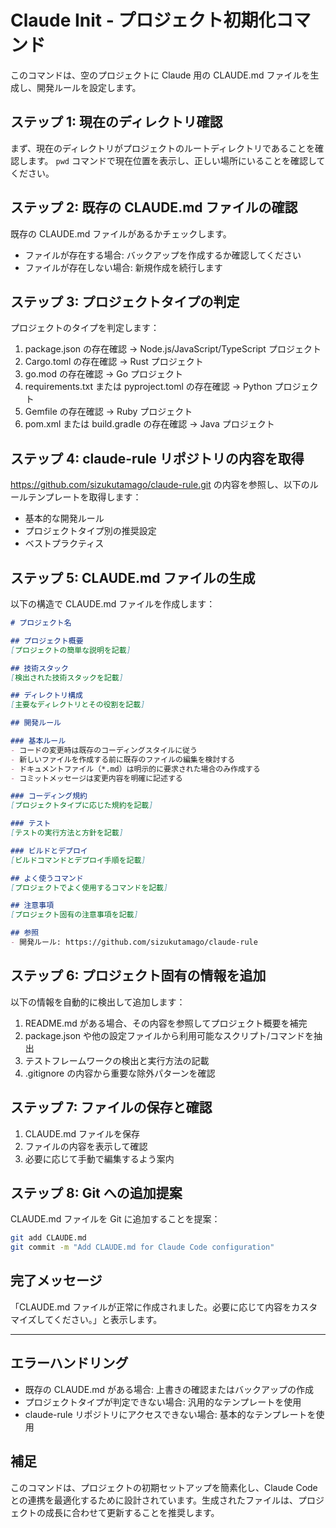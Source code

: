 # Claude Init - プロジェクト初期化コマンド

このコマンドは、空のプロジェクトに Claude 用の CLAUDE.md ファイルを生成し、開発ルールを設定します。

## ステップ 1: 現在のディレクトリ確認

まず、現在のディレクトリがプロジェクトのルートディレクトリであることを確認します。
`pwd` コマンドで現在位置を表示し、正しい場所にいることを確認してください。

## ステップ 2: 既存の CLAUDE.md ファイルの確認

既存の CLAUDE.md ファイルがあるかチェックします。
- ファイルが存在する場合: バックアップを作成するか確認してください
- ファイルが存在しない場合: 新規作成を続行します

## ステップ 3: プロジェクトタイプの判定

プロジェクトのタイプを判定します：
1. package.json の存在確認 → Node.js/JavaScript/TypeScript プロジェクト
2. Cargo.toml の存在確認 → Rust プロジェクト
3. go.mod の存在確認 → Go プロジェクト
4. requirements.txt または pyproject.toml の存在確認 → Python プロジェクト
5. Gemfile の存在確認 → Ruby プロジェクト
6. pom.xml または build.gradle の存在確認 → Java プロジェクト

## ステップ 4: claude-rule リポジトリの内容を取得

https://github.com/sizukutamago/claude-rule.git の内容を参照し、以下のルールテンプレートを取得します：
- 基本的な開発ルール
- プロジェクトタイプ別の推奨設定
- ベストプラクティス

## ステップ 5: CLAUDE.md ファイルの生成

以下の構造で CLAUDE.md ファイルを作成します：

```markdown
# プロジェクト名

## プロジェクト概要
[プロジェクトの簡単な説明を記載]

## 技術スタック
[検出された技術スタックを記載]

## ディレクトリ構成
[主要なディレクトリとその役割を記載]

## 開発ルール

### 基本ルール
- コードの変更時は既存のコーディングスタイルに従う
- 新しいファイルを作成する前に既存のファイルの編集を検討する
- ドキュメントファイル（*.md）は明示的に要求された場合のみ作成する
- コミットメッセージは変更内容を明確に記述する

### コーディング規約
[プロジェクトタイプに応じた規約を記載]

### テスト
[テストの実行方法と方針を記載]

### ビルドとデプロイ
[ビルドコマンドとデプロイ手順を記載]

## よく使うコマンド
[プロジェクトでよく使用するコマンドを記載]

## 注意事項
[プロジェクト固有の注意事項を記載]

## 参照
- 開発ルール: https://github.com/sizukutamago/claude-rule
```

## ステップ 6: プロジェクト固有の情報を追加

以下の情報を自動的に検出して追加します：
1. README.md がある場合、その内容を参照してプロジェクト概要を補完
2. package.json や他の設定ファイルから利用可能なスクリプト/コマンドを抽出
3. テストフレームワークの検出と実行方法の記載
4. .gitignore の内容から重要な除外パターンを確認

## ステップ 7: ファイルの保存と確認

1. CLAUDE.md ファイルを保存
2. ファイルの内容を表示して確認
3. 必要に応じて手動で編集するよう案内

## ステップ 8: Git への追加提案

CLAUDE.md ファイルを Git に追加することを提案：
```bash
git add CLAUDE.md
git commit -m "Add CLAUDE.md for Claude Code configuration"
```

## 完了メッセージ

「CLAUDE.md ファイルが正常に作成されました。必要に応じて内容をカスタマイズしてください。」と表示します。

---

## エラーハンドリング

- 既存の CLAUDE.md がある場合: 上書きの確認またはバックアップの作成
- プロジェクトタイプが判定できない場合: 汎用的なテンプレートを使用
- claude-rule リポジトリにアクセスできない場合: 基本的なテンプレートを使用

## 補足

このコマンドは、プロジェクトの初期セットアップを簡素化し、Claude Code との連携を最適化するために設計されています。生成されたファイルは、プロジェクトの成長に合わせて更新することを推奨します。